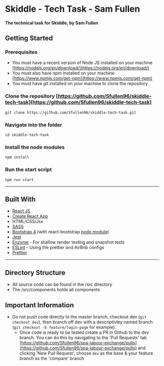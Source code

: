 # Skiddle - Tech Task - Sam Fullen
#### The technical task for Skiddle, by Sam Fullen

## Getting Started
### Prerequisites
- You must have a recent version of Node JS installed on your machine [https://nodejs.org/en/download/](https://nodejs.org/en/download/)
- You must also have npm installed on your machine [https://www.npmjs.com/get-npm](https://www.npmjs.com/get-npm)
- You must have git installed on your machine to clone the repository
### Clone the repository [https://github.com/Sfullen96/skiddle-tech-task](https://github.com/Sfullen96/skiddle-tech-task)
`git clone https://github.com/Sfullen96/skiddle-tech-task.git`
### Navigate into the folder
```
cd skiddle-tech-task
```
### Install the node modules
```
npm install
```
### Run the start script
```
npm run start
```
---
## Built With
- [React JS](https://reactjs.org/)
- [Create React App](https://github.com/facebook/create-react-app)
- HTML/CSS/Jsx
- [SASS](https://sass-lang.com/)
- [Bootstrap 4](https://getbootstrap.com/docs/4.0/getting-started/introduction/) (with react-bootstrap [node module](https://react-bootstrap.netlify.com/))
- [Jest](https://jestjs.io/)
- [Enzyme](https://github.com/airbnb/enzyme) - For shallow render testing and snapshot tests
- [ESLint](https://eslint.org/) - Using the prettier and AirBnb configs
- [Prettier](https://prettier.io/)
---
## Directory Structure
- All source code can be found in the /src directory
- The /src/components holds all components

## Important Information
- Do not push code directly to the master branch, checkout dev (`git checkout dev`), then branch off dev with a descriptivley named branch (`git checkout -b feature/login-page` for example).
  - Once code is ready to be tested create a PR in Github to the dev branch. You can do this by navigating to the 'Pull Requests' tab [https://github.com/Sfullen96/spa-labour-exchange/pulls](https://github.com/Sfullen96/spa-labour-exchange/pulls) and clicking 'New Pull Request', choose `dev` as the base & your feature branch as the 'compare' branch